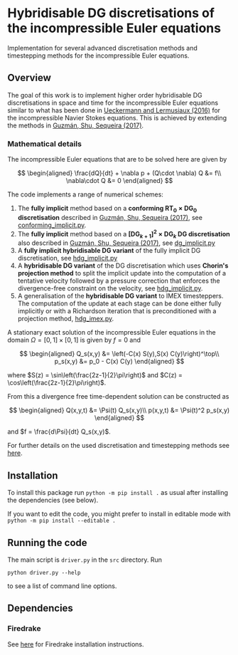 # Hybridisable DG discretisations of the incompressible Euler equations

Implementation for several advanced discretisation methods and timestepping methods for the incompressible Euler equations.

## Overview
The goal of this work is to implement higher order hybridisable DG discretisations in space and time for the incompressible Euler equations similar to what has been done in [Ueckermann and Lermusiaux (2016)](https://www.sciencedirect.com/science/article/pii/S0021999115007688?casa_token=aQP8a2IuX-MAAAAA:7KlvJnlSAoFO229d61uDrHxbyoJiYnoeE7laDV0pfrGDENnq4cmYVRGkXLTZuZnbmkX19hF_lQ) for the incompressible Navier Stokes equations. This is achieved by extending the methods in [Guzmán, Shu, Sequeira (2017)](https://academic.oup.com/imajna/article/37/4/1733/2670304?login=false).

### Mathematical details

The incompressible Euler equations that are to be solved here are given by

$$
\begin{aligned}
\frac{dQ}{dt} + \nabla p + (Q\cdot \nabla) Q &= f\\
\nabla\cdot Q &= 0
\end{aligned}
$$

The code implements a range of numerical schemes:

1. The **fully implicit** method based on a **conforming $\text{RT}_0\times \text{DG}_0$ discretisation** described in [Guzmán, Shu, Sequeira (2017)](https://academic.oup.com/imajna/article/37/4/1733/2670304?login=false), see [conforming_implicit.py](IncompressibleEulerHDG/tree/main/src/timesteppers/conforming_implicit.py).
2. The **fully implicit** method based on a **$[\text{DG}_{k+1}]^2\times \text{DG}_k$ DG discretisation** also described in [Guzmán, Shu, Sequeira (2017)](https://academic.oup.com/imajna/article/37/4/1733/2670304?login=false), see [dg_implicit.py](IncompressibleEulerHDG/tree/main/src/timesteppers/dg_implicit.py)
3. A **fully implicit hybridisable DG variant** of the fully implicit DG discretisation, see [hdg_implicit.py](IncompressibleEulerHDG/tree/main/src/timesteppers/hdg_implicit.py)
4. A **hybridisable DG variant** of the DG discretisation which uses **Chorin's projection method** to split the implicit update into the computation of a tentative velocity followed by a pressure correction that enforces the divergence-free constraint on the velocity, see [hdg_implicit.py](IncompressibleEulerHDG/tree/main/src/timesteppers/hdg_implicit.py).
5. A generalisation of the **hybridisable DG variant** to IMEX timesteppers. The computation of the update at each stage can be done either fully implicitly or with a Richardson iteration that is preconditioned with a projection method, [hdg_imex.py](IncompressibleEulerHDG/tree/main/src/timesteppers/hdg_imex.py).

A stationary exact solution of the incompressible Euler equations in the domain $\Omega = [0,1]\times [0,1]$ is given by $f = 0$ and

$$
\begin{aligned}
    Q_s(x,y) &= \left(-C(x) S(y),S(x) C(y)\right)^\top\\
    p_s(x,y) &= p_0 - C(x) C(y)
\end{aligned}
$$

where $S(z) = \sin\left(\frac{2z-1}{2}\pi\right)$ and $C(z) = \cos\left(\frac{2z-1}{2}\pi\right)$.

From this a divergence free time-dependent solution can be constructed as

$$
\begin{aligned}
    Q(x,y,t) &= \Psi(t) Q_s(x,y)\\
    p(x,y,t) &= \Psi(t)^2 p_s(x,y)
\end{aligned}
$$

and $f = \frac{d\Psi}{dt} Q_s(x,y)$.

For further details on the used discretisation and timestepping methods see [here](https://github.com/eikehmueller/IncompressibleEulerHDG/blob/gh-pages/discretisation.pdf).

## Installation
To install this package run 
```python -m pip install .```
as usual after installing the dependencies (see below).

If you want to edit the code, you might prefer to install in editable mode with
```python -m pip install --editable .```

## Running the code
The main script is `driver.py` in the `src` directory. Run

```
python driver.py --help
```

to see a list of command line options.

## Dependencies
### Firedrake
See [here](https://www.firedrakeproject.org/download.html) for Firedrake installation instructions.